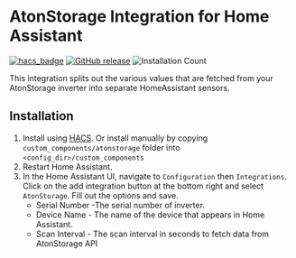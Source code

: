 # AtonStorage Integration for Home Assistant

[![hacs_badge](https://img.shields.io/badge/HACS-Default-orange.svg)](https://github.com/hacs/integration)
[![GitHub release](https://img.shields.io/github/release/wilds/hass-atonstorage.svg)](https://GitHub.com/wilds/hass-atonstorage/releases/)
![Installation Count](https://img.shields.io/badge/dynamic/json?color=41BDF5&logo=home-assistant&label=integration%20usage&suffix=%20installs&cacheSeconds=15600&url=https://analytics.home-assistant.io/custom_integrations.json&query=$.hass-atonstorage.total)

This integration splits out the various values that are fetched from your
AtonStorage inverter into separate HomeAssistant sensors.

## Installation

1. Install using [HACS](https://github.com/custom-components/hacs). Or install manually by copying `custom_components/atonstorage` folder into `<config_dir>/custom_components`
2. Restart Home Assistant.
3. In the Home Assistant UI, navigate to `Configuration` then `Integrations`. Click on the add integration button at the bottom right and select `AtonStorage`. Fill out the options and save.
   - Serial Number -The serial number of inverter.
   - Device Name - The name of the device that appears in Home Assistant.
   - Scan Interval - The scan interval in seconds to fetch data from AtonStorage API
